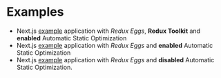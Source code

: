 # Examples

- Next.js [example](https://github.com/fostyfost/redux-eggs/tree/main/examples/example-next-rtk) application with
  _Redux Eggs_, **Redux Toolkit** and **enabled** Automatic Static Optimization
- Next.js [example](https://github.com/fostyfost/redux-eggs/tree/main/examples/example-next) application with
  _Redux Eggs_ and **enabled** Automatic Static Optimization
- Next.js [example](https://github.com/fostyfost/redux-eggs/tree/main/examples/example-next-gip) application with
  _Redux Eggs_ and **disabled** Automatic Static Optimization.
